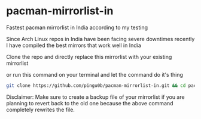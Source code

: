 # pacman-mirrorlist-in
Fastest pacman mirrorlist in India according to my testing

Since Arch Linux repos in India have been facing severe downtimes recently I have compiled the best mirrors that work well in India

Clone the repo and directly replace this mirrorlist with your existing mirrorlist

or run this command on your terminal and let the command do it's thing

```bash
git clone https://github.com/pingu0b/pacman-mirrorlist-in.git && cd pacman-mirrorlist-in > /tmp/pacman-mirrors-in && cat /tmp/pacman-mirrors-in /etc/pacman.d/mirrorlist | sudo tee /etc/pacman.d/mirrorlist
```
Disclaimer: Make sure to create a backup file of your mirrorlist if you are planning to revert back to the old one because the above command completely rewrites the file.

